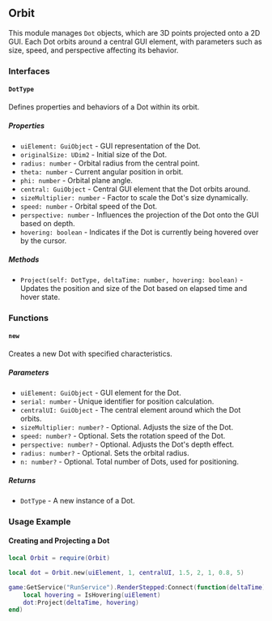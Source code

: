 ## Orbit 
This module manages `Dot` objects, which are 3D points projected onto a 2D GUI. Each Dot orbits around a central GUI element, with parameters such as size, speed, and perspective affecting its behavior.

### Interfaces

#### `DotType`
Defines properties and behaviors of a Dot within its orbit.

##### Properties
- `uiElement: GuiObject` - GUI representation of the Dot.
- `originalSize: UDim2` - Initial size of the Dot.
- `radius: number` - Orbital radius from the central point.
- `theta: number` - Current angular position in orbit.
- `phi: number` - Orbital plane angle.
- `central: GuiObject` - Central GUI element that the Dot orbits around.
- `sizeMultiplier: number` - Factor to scale the Dot's size dynamically.
- `speed: number` - Orbital speed of the Dot.
- `perspective: number` - Influences the projection of the Dot onto the GUI based on depth.
- `hovering: boolean` - Indicates if the Dot is currently being hovered over by the cursor.

##### Methods
- `Project(self: DotType, deltaTime: number, hovering: boolean)` - Updates the position and size of the Dot based on elapsed time and hover state.

### Functions

#### `new`
Creates a new Dot with specified characteristics.

##### Parameters
- `uiElement: GuiObject` - GUI element for the Dot.
- `serial: number` - Unique identifier for position calculation.
- `centralUI: GuiObject` - The central element around which the Dot orbits.
- `sizeMultiplier: number?` - Optional. Adjusts the size of the Dot.
- `speed: number?` - Optional. Sets the rotation speed of the Dot.
- `perspective: number?` - Optional. Adjusts the Dot's depth effect.
- `radius: number?` - Optional. Sets the orbital radius.
- `n: number?` - Optional. Total number of Dots, used for positioning.

##### Returns
- `DotType` - A new instance of a Dot.

### Usage Example

#### Creating and Projecting a Dot

```lua
local Orbit = require(Orbit)

local dot = Orbit.new(uiElement, 1, centralUI, 1.5, 2, 1, 0.8, 5)

game:GetService("RunService").RenderStepped:Connect(function(deltaTime)
    local hovering = IsHovering(uiElement)
    dot:Project(deltaTime, hovering)
end)
```